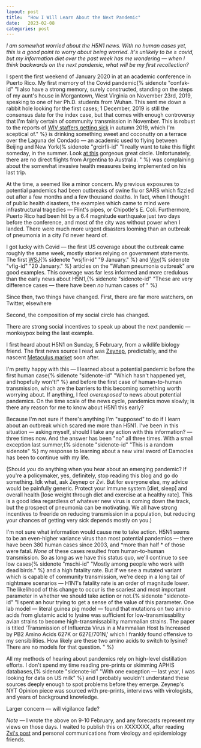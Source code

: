 ```yaml
---
layout: post
title:  "How I Will Learn About the Next Pandemic"
date:   2023-02-08
categories: post
---
```


*I am somewhat worried about the H5N1 news. With no human cases yet, this is a good point to worry about being worried. It's unlikely to be ≥ covid, but my information diet over the past week has me wondering — when I think backwards on the next pandemic, what will be my first recollection?*

I spent the first weekend of January 2020 in at an academic conference in Puerto Rico. My first memory of the Covid pandemic{% sidenote "confak-id" "I also have a strong memory, surely constructed, standing on the steps of my aunt's house in Morgantown, West Virginia on November 23rd, 2019, speaking to one of her Ph.D. students from Wuhan. This sent me down a rabbit hole looking for the first cases; 1 December, 2019 is still the consensus date for the index case, but that comes with enough controversy that I'm fairly certain of community transmission in November. This is robust to the reports of [WIV staffers getting sick](https://www.wsj.com/articles/intelligence-on-sick-staff-at-wuhan-lab-fuels-debate-on-covid-19-origin-11621796228) in autumn 2019, which I'm sceptical of." %} is drinking something sweet and coconutty on a terrace over the Laguna del Condado — an academic used to flying between Beijing and New York{% sidenote "grcirfli-id" "I really want to take this flight someday, in the summer. Look [at this](http://gc.kls2.com/cgi-bin/gc?PATH=PEK-JFK&RANGE=&PATH-COLOR=red&PATH-UNITS=nm&PATH-MINIMUM=&SPEED-GROUND=&SPEED-UNITS=kts&RANGE-STYLE=best&RANGE-COLOR=navy&MAP-STYLE=) gorgeous great circle. Unfortunately, there are no direct flights from Argentina to Australia. " %} was complaining about the somewhat invasive health measures being implemented on his last trip. 

At the time, a  seemed like a minor concern. My previous exposures to potential pandemics had been outbreaks of swine flu or SARS which fizzled out after a few months and a few thousand deaths. In fact, when I thought of public health disasters, the examples which came to mind were infrastructural tragedies — Flint's pipes, or Chipotle's E. Coli. Furthermore, Puerto Rico had been hit by a 6.4 magnitude earthquake just two days before the conference, and most of the city was without power when I landed. There were much more urgent disasters looming than an outbreak of pneumonia in a city I'd never heard of. 

I got lucky with Covid — the first US coverage about the outbreak came roughly the same week, mostly stories relying on government statements. The first [WSJ](https://www.wsj.com/articles/health-officials-work-to-solve-chinas-mystery-virus-outbreak-11578308757?mod=searchresults&page=1&pos=2&mod=article_inline){% sidenote "wsjfir-id" "9 January." %} and [Vox](https://www.vox.com/2020/1/9/21058069/wuhan-pneumonia-outbreak){% sidenote "vfig-id" "20 January." %} articles on the "Wuhan pneumonia outbreak" are good examples. This coverage was far less informed and more credulous than the early news about H5N1,{% sidenote "sidenote-id" "These are very difference cases — there have been *no* human cases of " %} 

Since then, two things have changed. First, there are far more watchers, on Twitter, elsewhere

Second, the composition of my social circle has changed.

There are strong social incentives to speak up about the next pandemic — monkeypox being the last example.

I first heard about H5N1 on Sunday, 5 February, from a wildlife biology friend. The first news source I read was [Zeynep](https://www.nytimes.com/2023/02/03/opinion/bird-flu-h5n1-pandemic.html), predictably, and the nascent [Metaculus market](https://www.metaculus.com/questions/15025/who-pheic-declaration-on-h5n1/) soon after. 

I'm pretty happy with this — I learned about a potential pandemic before the first human case{% sidenote "sidenote-id" "Which hasn't happened yet, and hopefully won't!" %} and before the first case of human-to-human transmission, which are the barriers to this becoming something worth worrying about. If anything, I feel *overexposed* to news about potential pandemics. On the time scale of the news cycle, pandemics move slowly; is there any reason for me to know about H5N1 this early? 

Because I'm not sure if there's anything I'm "supposed" to do if I learn about an outbreak which scared me more than H5N1. I've been in this situation — asking myself, should I take any action with this information? — three times now. And the answer has been "no" all three times. With a small exception last summer,{% sidenote "sidenote-id" "This is a random sidenote" %} my response to learning about a new viral sword of Damocles has been to continue with my life.

(Should *you* do anything when you hear about an emerging pandemic? If you're a policymaker, yes, definitely, stop reading this blog and go do something. Idk what, ask Zeynep or Zvi. But for everyone else, my advice would be painfully generic. Protect your immune system [diet, sleep] and overall health [lose weight through diet and exercise at a healthy rate]. This is a good idea regardless of whatever new virus is coming down the track, but the prospect of pneumonia can be motivating. We all have strong incentives to freeride on reducing transmission in a population, but reducing your chances of getting very sick depends mostly on you.)

I'm not sure what information would cause me to take action. H5N1 seems to be an even-higher variance virus than most potential pandemics — there have been 380 human cases since 2003, and *more than half * of those were fatal. *None* of these cases resulted from human-to-human transmission. So as long as we have this status quo, we'll continue to see low cases{% sidenote "mschi-id" "Mostly among people who work with dead birds." %} and a high fatality rate. But if we see a mutated variant which is capable of community transmission, we're deep in a long tail of nightmare scenarios — H1N1's fatality rate is an order of magnitude lower. The likelihood of this change to occur is the scariest and most important parameter in whether we should take action or not.{% sidenote "sidenote-id" "I spent an hour trying to get a sense of the value of this parameter. One lab model — literal guinea pig model — found that mutations on two amino acids from glutamic acid to lysine was sufficient for low-transmissability avian strains to become high-transmissability mammalian strains. The paper is titled 'Transmission of Influenza Virus in a Mammalian Host Is Increased by PB2 Amino Acids 627K or 627E/701N,' which I frankly found offensive to my sensibilities. How likely are these two amino acids to switch to lysine? There are no models for that question. " %} 

All my methods of hearing about pandemics rely on high-level distillation efforts. I don't spend my time reading pre-prints or skimming APHIS databases,{% sidenote "sidenote-id" "With one exception — last year, I was looking for data on US milk" %} and I probably wouldn't understand these sources deeply enough to spot problems before they emerge. Zeynep's NYT Opinion piece was sourced with pre-prints, interviews with virologists, and years of background knowledge. 

Larger concern — will vigilance fade?

*Note* — I wrote the above on 9-10 February, and any forecasts represent my views on those days. I waited to publish this on XXXXXXX, after reading [Zvi's post](https://thezvi.substack.com/p/h5n1) and personal communications from virology and epidemiology friends. 

